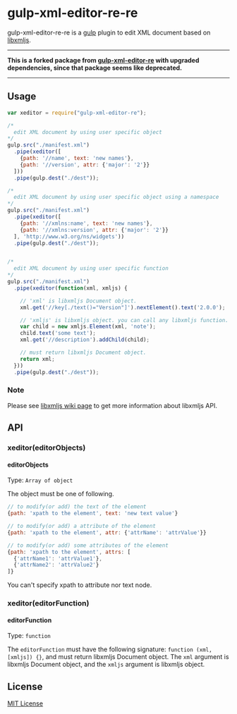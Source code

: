 # gulp-xml-editor-re-re

gulp-xml-editor-re-re is a [gulp](https://github.com/wearefractal/gulp) plugin to edit XML document based on [libxmljs](https://github.com/polotek/libxmljs).

---
**This is a forked package from [gulp-xml-editor-re](https://github.com/BigMurry/gulp-xml-editor-re) with upgraded dependencies, since that package seems like deprecated.**

---

## Usage
```javascript
var xeditor = require("gulp-xml-editor-re");

/*
  edit XML document by using user specific object
*/
gulp.src("./manifest.xml")
  .pipe(xeditor([
    {path: '//name', text: 'new names'},
    {path: '//version', attr: {'major': '2'}}
  ]))
  .pipe(gulp.dest("./dest"));

/*
  edit XML document by using user specific object using a namespace
*/
gulp.src("./manifest.xml")
  .pipe(xeditor([
    {path: '//xmlns:name', text: 'new names'},
    {path: '//xmlns:version', attr: {'major': '2'}}
  ], 'http://www.w3.org/ns/widgets'))
  .pipe(gulp.dest("./dest"));


/*
  edit XML document by using user specific function
*/
gulp.src("./manifest.xml")
  .pipe(xeditor(function(xml, xmljs) {

    // 'xml' is libxmljs Document object.
    xml.get('//key[./text()="Version"]').nextElement().text('2.0.0');

    // 'xmljs' is libxmljs object. you can call any libxmljs function.
    var child = new xmljs.Element(xml, 'note');
    child.text('some text');
    xml.get('//description').addChild(child);

    // must return libxmljs Document object.
    return xml;
  }))
  .pipe(gulp.dest("./dest"));
```

### Note
Please see [libxmljs wiki page](https://github.com/polotek/libxmljs/wiki) to get more information about libxmljs API.

## API
### xeditor(editorObjects)
#### editorObjects
Type: `Array of object`

The object must be one of following.

```javascript
// to modify(or add) the text of the element
{path: 'xpath to the element', text: 'new text value'}

// to modify(or add) a attribute of the element
{path: 'xpath to the element', attr: {'attrName': 'attrValue'}}

// to modify(or add) some attributes of the element
{path: 'xpath to the element', attrs: [
  {'attrName1': 'attrValue1'},
  {'attrName2': 'attrValue2'}
]}
```
You can't specify xpath to attribute nor text node.

### xeditor(editorFunction)
#### editorFunction
Type: `function`

The `editorFunction` must have the following signature: `function (xml, [xmljs]) {}`, and must return libxmljs Document object. The `xml` argument is libxmljs Document object, and the `xmljs` argument is libxmljs object.

## License
[MIT License](http://en.wikipedia.org/wiki/MIT_License)
